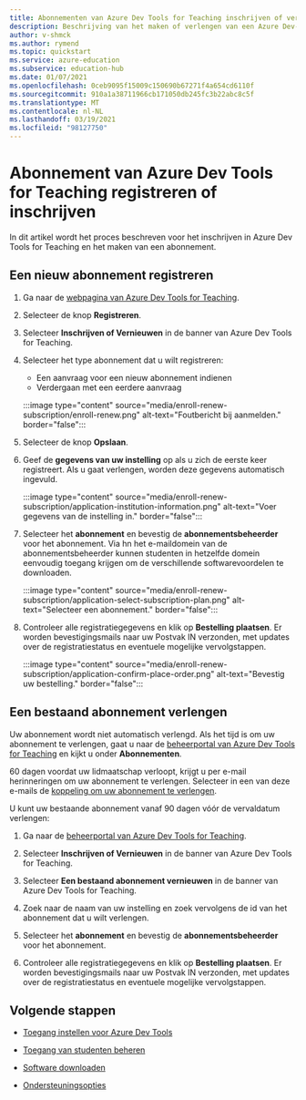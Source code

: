 ```yaml
---
title: Abonnementen van Azure Dev Tools for Teaching inschrijven of verlengen
description: Beschrijving van het maken of verlengen van een Azure Dev-abonnement.
author: v-shmck
ms.author: rymend
ms.topic: quickstart
ms.service: azure-education
ms.subservice: education-hub
ms.date: 01/07/2021
ms.openlocfilehash: 0ceb9095f15009c150690b67271f4a654cd6110f
ms.sourcegitcommit: 910a1a38711966cb171050db245fc3b22abc8c5f
ms.translationtype: MT
ms.contentlocale: nl-NL
ms.lasthandoff: 03/19/2021
ms.locfileid: "98127750"
---
```

# <a name="enroll-or-renew-an-azure-dev-tools-for-teaching-subscription"></a>Abonnement van Azure Dev Tools for Teaching registreren of inschrijven

In dit artikel wordt het proces beschreven voor het inschrijven in Azure Dev Tools for Teaching en het maken van een abonnement.

## <a name="enroll-a-new-subscription"></a>Een nieuw abonnement registreren

1. Ga naar de [webpagina van Azure Dev Tools for Teaching](https://azure.microsoft.com/education/institutions/).
1. Selecteer de knop **Registreren**. 
1. Selecteer **Inschrijven of Vernieuwen** in de banner van Azure Dev Tools for Teaching.
1. Selecteer het type abonnement dat u wilt registreren:
    - Een aanvraag voor een nieuw abonnement indienen
    - Verdergaan met een eerdere aanvraag
 
    :::image type="content" source="media/enroll-renew-subscription/enroll-renew.png" alt-text="Foutbericht bij aanmelden." border="false":::

1. Selecteer de knop **Opslaan**.

1. Geef de **gegevens van uw instelling** op als u zich de eerste keer registreert. Als u gaat verlengen, worden deze gegevens automatisch ingevuld.

    :::image type="content" source="media/enroll-renew-subscription/application-institution-information.png" alt-text="Voer gegevens van de instelling in." border="false":::

1. Selecteer het **abonnement** en bevestig de **abonnementsbeheerder** voor het abonnement. Via hn het e-maildomein van de abonnementsbeheerder kunnen studenten in hetzelfde domein eenvoudig toegang krijgen om de verschillende softwarevoordelen te downloaden.

    :::image type="content" source="media/enroll-renew-subscription/application-select-subscription-plan.png" alt-text="Selecteer een abonnement." border="false":::
    
1. Controleer alle registratiegegevens en klik op **Bestelling plaatsen**. Er worden bevestigingsmails naar uw Postvak IN verzonden, met updates over de registratiestatus en eventuele mogelijke vervolgstappen.

    :::image type="content" source="media/enroll-renew-subscription/application-confirm-place-order.png" alt-text="Bevestig uw bestelling." border="false":::

## <a name="renew-an-existing-subscription"></a>Een bestaand abonnement verlengen

Uw abonnement wordt niet automatisch verlengd. Als het tijd is om uw abonnement te verlengen, gaat u naar de [beheerportal van Azure Dev Tools for Teaching](https://portal.azureforeducation.microsoft.com/) en kijkt u onder **Abonnementen**.

60 dagen voordat uw lidmaatschap verloopt, krijgt u per e-mail herinneringen om uw abonnement te verlengen. Selecteer in een van deze e-mails de [koppeling om uw abonnement te verlengen](https://portal.azureforeducation.microsoft.com/).

U kunt uw bestaande abonnement vanaf 90 dagen vóór de vervaldatum verlengen:

1. Ga naar de [beheerportal van Azure Dev Tools for Teaching](https://portal.azureforeducation.microsoft.com/).

1. Selecteer **Inschrijven of Vernieuwen** in de banner van Azure Dev Tools for Teaching.

1. Selecteer **Een bestaand abonnement vernieuwen** in de banner van Azure Dev Tools for Teaching.

1. Zoek naar de naam van uw instelling en zoek vervolgens de id van het abonnement dat u wilt verlengen.

1. Selecteer het **abonnement** en bevestig de **abonnementsbeheerder** voor het abonnement.

1. Controleer alle registratiegegevens en klik op **Bestelling plaatsen**. Er worden bevestigingsmails naar uw Postvak IN verzonden, met updates over de registratiestatus en eventuele mogelijke vervolgstappen.


## <a name="next-steps"></a>Volgende stappen   

- [Toegang instellen voor Azure Dev Tools](set-up-access.md)

- [Toegang van studenten beheren](manage-students.md)

- [Software downloaden](download-software.md)

- [Ondersteuningsopties](program-support.md)
